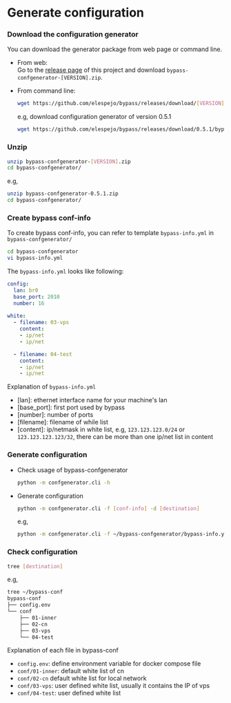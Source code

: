 # Generate configuration

### Download the configuration generator
You can download the generator package from web page or command line.

* From web:  
    Go to the [release page](https://github.com/elespejo/bypass/releases) of this project and download `bypass-confgenerator-[VERSION].zip`.

* From command line:  
    ```bash
    wget https://github.com/elespejo/bypass/releases/download/[VERSION]/bypass-confgenerator-[VERSION].zip
    ```
    e.g, download configuration generator of version 0.5.1
    ```bash
    wget https://github.com/elespejo/bypass/releases/download/0.5.1/bypass-confgenerator-0.5.1.zip
    ```

### Unzip
```bash
unzip bypass-confgenerator-[VERSION].zip
cd bypass-confgenerator/
```
e.g,
```bash
unzip bypass-confgenerator-0.5.1.zip
cd bypass-confgenerator/
```

### Create bypass conf-info

To create bypass conf-info, you can refer to template `bypass-info.yml` in `bypass-confgenerator/`
```bash
cd bypass-confgenerator
vi bypass-info.yml
```
The `bypass-info.yml` looks like following:
```yaml
config:
  lan: br0 
  base_port: 2010
  number: 16
  
white:
  - filename: 03-vps
    content:
    - ip/net
    - ip/net

  - filename: 04-test
    content:
    - ip/net
    - ip/net
``` 
Explanation of `bypass-info.yml`
* [lan]: ethernet interface name for your machine's lan
* [base_port]: first port used by bypass
* [number]: number of ports
* [filename]: filename of while list
* [content]: ip/netmask in white list, e.g, `123.123.123.0/24` or `123.123.123.123/32`, there can be more than one ip/net list in content

### Generate configuration

* Check usage of bypass-confgenerator
    ```bash
    python -m confgenerator.cli -h
    ```

* Generate configuration
    ```bash
    python -m confgenerator.cli -f [conf-info] -d [destination]
    ```
    e.g,
    ```bash
    python -m confgenerator.cli -f ~/bypass-confgenerator/bypass-info.yml -d ~/bypass-conf
    ```

### Check configuration
```bash
tree [destination]
```
e.g,
```bash
tree ~/bypass-conf
bypass-conf
├── config.env
└── conf
    ├── 01-inner
    ├── 02-cn
    ├── 03-vps
    └── 04-test
```

Explanation of each file in bypass-conf
* `config.env`: define environment variable for docker compose file 
* `conf/01-inner`: default white list of cn
* `conf/02-cn` default white list for local network
* `conf/03-vps`: user defined white list, usually it contains the IP of vps 
* `conf/04-test`: user defined white list 
